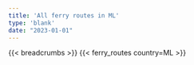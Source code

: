 ```yaml
---
title: 'All ferry routes in ML'
type: 'blank'
date: "2023-01-01"
---
```


{{< breadcrumbs >}}
{{< ferry_routes country=ML >}}
